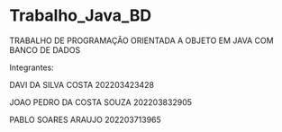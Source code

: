 # Trabalho_Java_BD
                                                    
TRABALHO DE PROGRAMAÇÃO ORIENTADA A OBJETO EM JAVA COM BANCO DE DADOS
                                                    
                                                    
Integrantes:

DAVI DA SILVA COSTA 202203423428

JOAO PEDRO DA COSTA SOUZA 202203832905

PABLO SOARES ARAUJO 202203713965
